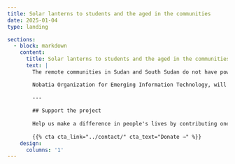 ```yaml
---
title: Solar lanterns to students and the aged in the communities
date: 2025-01-04
type: landing

sections:
  - block: markdown
    content:
      title: Solar lanterns to students and the aged in the communities
      text: |
        The remote communities in Sudan and South Sudan do not have power infrastructure such as electricity. The rural communities' rely on the torches as the main sources of lights.

        Nobatia Organization for Emerging Information Technology, will distribute portable solar lanterns which are solar powered and do not require any cost to the beneficiaries. The target groups are primary school pupils, secondary school students and the aging population in the communities.
        
        ---
        
        ## Support the project
        
        Help us make a difference in people's lives by contributing one time donation or partner with us in this project.
        
        {{% cta cta_link="../contact/" cta_text="Donate →" %}}
    design:
      columns: '1'
---
```

